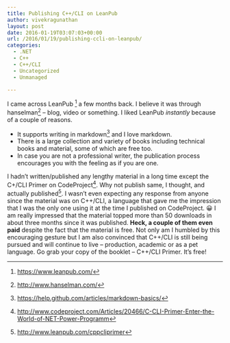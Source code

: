 ```yaml
---
title: Publishing C++/CLI on LeanPub
author: vivekragunathan
layout: post
date: 2016-01-19T03:07:03+00:00
url: /2016/01/19/publishing-ccli-on-leanpub/
categories:
  - .NET
  - C++
  - C++/CLI
  - Uncategorized
  - Unmanaged

---
```

I came across LeanPub [^1] a few months back. I believe it was through hanselman[^2] – blog, video or something. I liked LeanPub _instantly_ because of a couple of reasons.

  * It supports writing in markdown[^3] and I love markdown.
  * There is a large collection and variety of books including technical books and material, some of which are free too.
  * In case you are not a professional writer, the publication process encourages you with the feeling as if you are one.

I hadn’t written/published any lengthy material in a long time except the C+/CLI Primer on CodeProject[^4]. Why not publish same, I thought, and actually published[^5]. I wasn’t even expecting any response from anyone since the material was on C++/CLI, a language that gave me the impression that I was the only one using it at the time I published on CodeProject. 😀 I am really impressed that the material topped more than 50 downloads in about three months since it was published. **Heck, a couple of them even paid** despite the fact that the material is free. Not only am I humbled by this encouraging gesture but I am also convinced that C++/CLI is still being pursued and will continue to live – production, academic or as a pet language. Go grab your copy of the booklet – C++/CLI Primer. It’s free!

 [^1]: https://www.leanpub.com/
 [^2]: http://www.hanselman.com/
 [^3]: https://help.github.com/articles/markdown-basics/
 [^4]: http://www.codeproject.com/Articles/20466/C-CLI-Primer-Enter-the-World-of-NET-Power-Programm
 [^5]: http://www.leanpub.com/cppcliprimer
